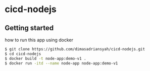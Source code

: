 # cicd-nodejs

## Getting started

how to run this app using docker
```bash
$ git clone https://github.com/dimasadriansyah/cicd-nodejs.git
$ cd cicd-nodejs
$ docker build -t node-app:demo-v1 .
$ docker run -itd --name node-app node-app:demo-v1
```
